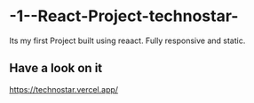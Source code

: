 # -1--React-Project-technostar-
Its my first Project built using reaact. Fully responsive and static.

## Have a look on it 
https://technostar.vercel.app/


